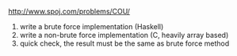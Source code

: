 http://www.spoj.com/problems/COU/

1) write a brute force implementation (Haskell)
2) write a non-brute force implementation (C, heavily array based)
3) quick check, the result must be the same as brute force method
